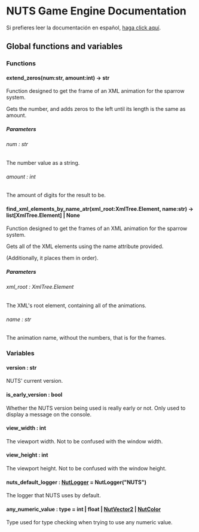 # NUTS Game Engine Documentation

Si prefieres leer la documentación en español, [haga click aquí](/DOCUMENTATION_Ñ/INDEX.md).

## Global functions and variables

### Functions

#### extend_zeros(num:str, amount:int) -> str

Function designed to get the frame of an XML animation for the sparrow system.

Gets the number, and adds zeros to the left until its length is the same as amount.

##### Parameters

###### num : str

The number value as a string.

###### amount : int

The amount of digits for the result to be.

#### find_xml_elements_by_name_atr(xml_root:XmlTree.Element, name:str) -> list[XmlTree.Element] | None

Function designed to get the frames of an XML animation for the sparrow system.

Gets all of the XML elements using the name attribute provided.

(Additionally, it places them in order).

##### Parameters

###### xml_root : XmlTree.Element

The XML's root element, containing all of the animations.

###### name : str

The animation name, without the numbers, that is for the frames.

### Variables

#### version : str

NUTS' current version.

#### is_early_version : bool

Whether the NUTS version being used is really early or not. Only used to display a message on the console.

#### view_width : int

The viewport width. Not to be confused with the window width.

#### view_height : int

The viewport height. Not to be confused with the window height.

#### nuts_default_logger : [NutLogger](/DOCUMENTATION/FILES/NUTLOGGER.md) = NutLogger("NUTS")

The logger that NUTS uses by default.

#### any_numeric_value : type = int | float | [NutVector2](/DOCUMENTATION/FILES/NUTVECTOR2.md) | [NutColor](/DOCUMENTATION/FILES/NUTCOLOR.md)

Type used for type checking when trying to use any numeric value.
